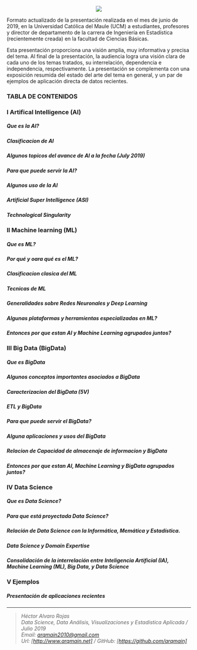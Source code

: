 <p align="center">
<img  src="https://www.arqmain.net/GITHUBE/Images/DScienceSpain.png">
</p>

Formato actualizado de la presentación realizada en el mes de junio de 2019, en la Universidad Católica del Maule (UCM) a estudiantes, profesores y director de departamento de la carrera de Ingeniería en Estadística (recientemente creada) en la facultad de Ciencias Básicas.

Esta presentación proporciona una visión amplia, muy informativa y precisa del tema. Al final de la presentación, la audiencia logra una visión clara de cada uno de los temas tratados, su interrelación, dependencia e independencia, respectivamente. La presentación se complementa con una exposición resumida del estado del arte del tema en general, y un par de ejemplos de aplicación directa de datos recientes.

### TABLA DE CONTENIDOS

### I Artifical Intelligence (AI)
##### Que es la  AI?
##### Clasificacion de AI
##### Algunos topicos del avance de AI a la fecha (July 2019)
##### Para que puede servir la AI?
##### Algunos uso de la AI
##### Artificial Super Intelligence (ASI)
##### Technological Singularity

### II Machine learning (ML)
##### Que es ML?
##### Por qué y oara qué es el ML?
##### Clasificacion clasica del ML
##### Tecnicas  de ML
##### Generalidades sobre Redes Neuronales y Deep Learning
##### Algunas plataformas y herramientas especializadas en ML?
##### Entonces por que estan AI y Machine Learning agrupados juntos?

### III Big Data (BigData)
##### Que es BigData
##### Algunos conceptos importantes asociados a BigData
##### Caracterizacion del BigData (5V)
##### ETL y BigData
##### Para que puede servir el BigData?
##### Alguna aplicaciones y usos del BigData
##### Relacion de Capacidad de almacenaje de informacion y BigData
##### Entonces por que estan AI, Machine Learning y  BigData agrupados juntos?

### IV Data Science
##### Que es Data Science?
##### Para que está proyectada Data Science?
##### Relación de Data Science con la Informática, Memática y Estadística.
##### Data Science y Domain Expertise
##### Consolidación de la interrelación entre Inteligencia Artificial (IA), Machine Learning (ML), Big Data, y Data Science

### V Ejemplos
##### Presentación de aplicaciones recientes



<hr>

><i>Héctor Alvaro Rojas<br>
>Data Science, Data Análisis, Visualizaciones y Estadística Aplicada / Julio 2019<br>
>Email: <arqmain2010@gmail.com> <br>
>Url: [http://www.arqmain.net]   /   GitHub: [https://github.com/arqmain]</i>

